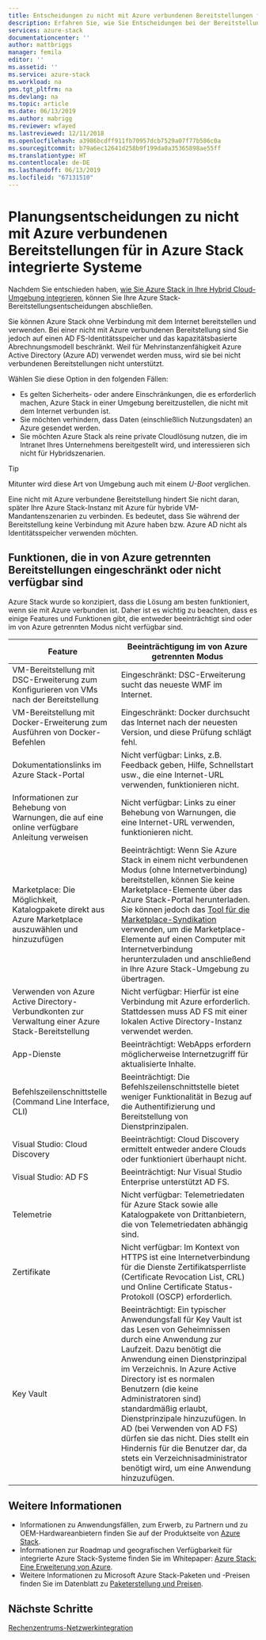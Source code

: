```yaml
---
title: Entscheidungen zu nicht mit Azure verbundenen Bereitstellungen für in Azure Stack integrierte Systeme | Microsoft-Dokumentation
description: Erfahren Sie, wie Sie Entscheidungen bei der Bereitstellungsplanung für nicht mit Azure verbundenen Azure Stack-Bereitstellungen mit mehreren Knoten treffen.
services: azure-stack
documentationcenter: ''
author: mattbriggs
manager: femila
editor: ''
ms.assetid: ''
ms.service: azure-stack
ms.workload: na
pms.tgt_pltfrm: na
ms.devlang: na
ms.topic: article
ms.date: 06/13/2019
ms.author: mabrigg
ms.reviewer: wfayed
ms.lastreviewed: 12/11/2018
ms.openlocfilehash: a3986bcdff911fb70957dcb7529a07f77b586c0a
ms.sourcegitcommit: b79a6ec12641d258b9f199da0a35365898ae55ff
ms.translationtype: HT
ms.contentlocale: de-DE
ms.lasthandoff: 06/13/2019
ms.locfileid: "67131510"
---
```

# <a name="azure-disconnected-deployment-planning-decisions-for-azure-stack-integrated-systems"></a>Planungsentscheidungen zu nicht mit Azure verbundenen Bereitstellungen für in Azure Stack integrierte Systeme
Nachdem Sie entschieden haben, [wie Sie Azure Stack in Ihre Hybrid Cloud-Umgebung integrieren](azure-stack-connection-models.md), können Sie Ihre Azure Stack-Bereitstellungsentscheidungen abschließen.

Sie können Azure Stack ohne Verbindung mit dem Internet bereitstellen und verwenden. Bei einer nicht mit Azure verbundenen Bereitstellung sind Sie jedoch auf einen AD FS-Identitätsspeicher und das kapazitätsbasierte Abrechnungsmodell beschränkt. Weil für Mehrinstanzenfähigkeit Azure Active Directory (Azure AD) verwendet werden muss, wird sie bei nicht verbundenen Bereitstellungen nicht unterstützt. 

Wählen Sie diese Option in den folgenden Fällen:
- Es gelten Sicherheits- oder andere Einschränkungen, die es erforderlich machen, Azure Stack in einer Umgebung bereitzustellen, die nicht mit dem Internet verbunden ist.
- Sie möchten verhindern, dass Daten (einschließlich Nutzungsdaten) an Azure gesendet werden.
- Sie möchten Azure Stack als reine private Cloudlösung nutzen, die im Intranet Ihres Unternehmens bereitgestellt wird, und interessieren sich nicht für Hybridszenarien.

> [!TIP]
> Mitunter wird diese Art von Umgebung auch mit einem *U-Boot* verglichen.

Eine nicht mit Azure verbundene Bereitstellung hindert Sie nicht daran, später Ihre Azure Stack-Instanz mit Azure für hybride VM-Mandantenszenarien zu verbinden. Es bedeutet, dass Sie während der Bereitstellung keine Verbindung mit Azure haben bzw. Azure AD nicht als Identitätsspeicher verwenden möchten.

## <a name="features-that-are-impaired-or-unavailable-in-disconnected-deployments"></a>Funktionen, die in von Azure getrennten Bereitstellungen eingeschränkt oder nicht verfügbar sind 
Azure Stack wurde so konzipiert, dass die Lösung am besten funktioniert, wenn sie mit Azure verbunden ist. Daher ist es wichtig zu beachten, dass es einige Features und Funktionen gibt, die entweder beeinträchtigt sind oder im von Azure getrennten Modus nicht verfügbar sind. 

|Feature|Beeinträchtigung im von Azure getrennten Modus|
|-----|-----|
|VM-Bereitstellung mit DSC-Erweiterung zum Konfigurieren von VMs nach der Bereitstellung|Eingeschränkt: DSC-Erweiterung sucht das neueste WMF im Internet.|
|VM-Bereitstellung mit Docker-Erweiterung zum Ausführen von Docker-Befehlen|Eingeschränkt: Docker durchsucht das Internet nach der neuesten Version, und diese Prüfung schlägt fehl.|
|Dokumentationslinks im Azure Stack-Portal|Nicht verfügbar: Links, z.B. Feedback geben, Hilfe, Schnellstart usw., die eine Internet-URL verwenden, funktionieren nicht.|
|Informationen zur Behebung von Warnungen, die auf eine online verfügbare Anleitung verweisen|Nicht verfügbar: Links zu einer Behebung von Warnungen, die eine Internet-URL verwenden, funktionieren nicht.|
|Marketplace: Die Möglichkeit, Katalogpakete direkt aus Azure Marketplace auszuwählen und hinzuzufügen|Beeinträchtigt: Wenn Sie Azure Stack in einem nicht verbundenen Modus (ohne Internetverbindung) bereitstellen, können Sie keine Marketplace-Elemente über das Azure Stack-Portal herunterladen. Sie können jedoch das [Tool für die Marketplace-Syndikation](azure-stack-download-azure-marketplace-item.md) verwenden, um die Marketplace-Elemente auf einen Computer mit Internetverbindung herunterzuladen und anschließend in Ihre Azure Stack-Umgebung zu übertragen.|
|Verwenden von Azure Active Directory-Verbundkonten zur Verwaltung einer Azure Stack-Bereitstellung|Nicht verfügbar: Hierfür ist eine Verbindung mit Azure erforderlich. Stattdessen muss AD FS mit einer lokalen Active Directory-Instanz verwendet werden.|
|App-Dienste|Beeinträchtigt: WebApps erfordern möglicherweise Internetzugriff für aktualisierte Inhalte.|
|Befehlszeilenschnittstelle (Command Line Interface, CLI)|Beeinträchtigt: Die Befehlszeilenschnittstelle bietet weniger Funktionalität in Bezug auf die Authentifizierung und Bereitstellung von Dienstprinzipalen.|
|Visual Studio: Cloud Discovery|Beeinträchtigt: Cloud Discovery ermittelt entweder andere Clouds oder funktioniert überhaupt nicht.|
|Visual Studio: AD FS|Beeinträchtigt: Nur Visual Studio Enterprise unterstützt AD FS.
Telemetrie|Nicht verfügbar: Telemetriedaten für Azure Stack sowie alle Katalogpakete von Drittanbietern, die von Telemetriedaten abhängig sind.|
|Zertifikate|Nicht verfügbar: Im Kontext von HTTPS ist eine Internetverbindung für die Dienste Zertifikatsperrliste (Certificate Revocation List, CRL) und Online Certificate Status-Protokoll (OSCP) erforderlich.|
|Key Vault|Beeinträchtigt: Ein typischer Anwendungsfall für Key Vault ist das Lesen von Geheimnissen durch eine Anwendung zur Laufzeit. Dazu benötigt die Anwendung einen Dienstprinzipal im Verzeichnis. In Azure Active Directory ist es normalen Benutzern (die keine Administratoren sind) standardmäßig erlaubt, Dienstprinzipale hinzuzufügen. In AD (bei Verwenden von AD FS) dürfen sie das nicht. Dies stellt ein Hindernis für die Benutzer dar, da stets ein Verzeichnisadministrator benötigt wird, um eine Anwendung hinzuzufügen.| 

## <a name="learn-more"></a>Weitere Informationen
- Informationen zu Anwendungsfällen, zum Erwerb, zu Partnern und zu OEM-Hardwareanbietern finden Sie auf der Produktseite von [Azure Stack](https://azure.microsoft.com/overview/azure-stack/).
- Informationen zur Roadmap und geografischen Verfügbarkeit für integrierte Azure Stack-Systeme finden Sie im Whitepaper: [Azure Stack: Eine Erweiterung von Azure](https://azure.microsoft.com/resources/azure-stack-an-extension-of-azure/). 
- Weitere Informationen zu Microsoft Azure Stack-Paketen und -Preisen finden Sie im Datenblatt zu [Paketerstellung und Preisen](https://azure.microsoft.com/mediahandler/files/resourcefiles/5bc3f30c-cd57-4513-989e-056325eb95e1/Azure-Stack-packaging-and-pricing-datasheet.pdf). 

## <a name="next-steps"></a>Nächste Schritte
[Rechenzentrums-Netzwerkintegration](azure-stack-network.md)
